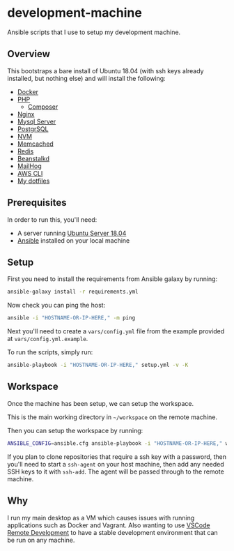 # development-machine

Ansible scripts that I use to setup my development machine.

## Overview

This bootstraps a bare install of Ubuntu 18.04 (with ssh keys already installed, but nothing else)
and will install the following:

-   [Docker](https://www.docker.com/)
-   [PHP](https://php.net/)
    -   [Composer](https://getcomposer.org/)
-   [Nginx](https://www.nginx.com/)
-   [Mysql Server](https://dev.mysql.com/)
-   [PostgrSQL](https://www.postgresql.org/)
-   [NVM](https://github.com/nvm-sh/nvm)
-   [Memcached](https://memcached.org/)
-   [Redis](https://redis.io/)
-   [Beanstalkd](https://beanstalkd.github.io/)
-   [MailHog](https://github.com/mailhog/MailHog)
-   [AWS CLI](https://aws.amazon.com/cli/)
-   [My dotfiles](https://github.com/RyanTheAllmighty/dotfiles)

## Prerequisites

In order to run this, you'll need:

-   A server running [Ubuntu Server 18.04](https://www.ubuntu.com/download/server)
-   [Ansible](https://docs.ansible.com/ansible/latest/installation_guide/intro_installation.html)
    installed on your local machine

## Setup

First you need to install the requirements from Ansible galaxy by running:

```sh
ansible-galaxy install -r requirements.yml
```

Now check you can ping the host:

```sh
ansible -i "HOSTNAME-OR-IP-HERE," -m ping
```

Next you'll need to create a `vars/config.yml` file from the example provided at
`vars/config.yml.example`.

To run the scripts, simply run:

```sh
ansible-playbook -i "HOSTNAME-OR-IP-HERE," setup.yml -v -K
```

## Workspace

Once the machine has been setup, we can setup the workspace.

This is the main working directory in `~/workspace` on the remote machine.

Then you can setup the workspace by running:

```sh
ANSIBLE_CONFIG=ansible.cfg ansible-playbook -i "HOSTNAME-OR-IP-HERE," workspace.yml -v -K
```

If you plan to clone repositories that require a ssh key with a password, then you'll need to start
a `ssh-agent` on your host machine, then add any needed SSH keys to it with `ssh-add`. The agent
will be passed through to the remote machine.

## Why

I run my main desktop as a VM which causes issues with running applications such as Docker and
Vagrant. Also wanting to use
[VSCode Remote Development](https://code.visualstudio.com/docs/remote/ssh) to have a stable
development environment that can be run on any machine.
